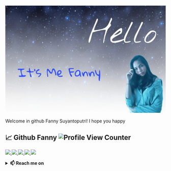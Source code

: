 <!-- Banner -->
![back Banner](./back.jpg)
<!-- End of Banner -->
<!-- About me -->
Welcome in github Fanny Suyantoputri!
I hope you happy 
<!-- End of About me -->
<!-- Github Statistics -->
## 📈 Github Fanny  ![Profile View Counter](https://komarev.com/ghpvc/?username=FannySynt&color=green)
<p align="left">
<a href="https://github.com/FannySynt">
  <img width="60%" src="https://github-readme-stats-eight-theta.vercel.app/api?username=FannySynt&show_icons=true&theme=pink&include_all_commits=true&count_private=true&icon_color=FFFFFF&bg_color=000030"/>
  <img width="38%" src="https://github-readme-stats-eight-theta.vercel.app/api/top-langs/?username=FannySynt&layout=compact&langs_count=10&theme=pink&bg_color=000030"/>
  <img width="54%" src="https://github-readme-streak-stats.herokuapp.com/?user=FannySynt&theme=highcontrast&fire=ffffff&ring=ffffff&border=ffffff&currStreakLabel=ffffff"/>
  <img width="44%" src="https://github-profile-trophy.vercel.app/?username=FannySynt&theme=onestar&column=4&margin-w=10&margin-h=10"/>
  <img width="99%" src="https://activity-graph.herokuapp.com/graph?username=FannySynt&theme=react-pink&bg_color=000030&color=FFFFFF"/>
</a>
</p>

<!-- tools stack -->

<details>
  <summary><b>📫 Reach me on</b></summary>

  [![Instagram](https://img.shields.io/badge/Instagram-E4405F?style=for-the-badge&logo=instagram&logoColor=white)](https://instagram.com/fanny.synt/)
  [![Whatsapp](https://img.shields.io/badge/WhatsApp-25D366?style=for-the-badge&logo=whatsapp&logoColor=white)](https://wa.me/+6285884044342)
</details>

<!-- end of tools stack -->
